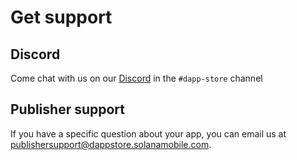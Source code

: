 
# Get support

## Discord

Come chat with us on our [Discord](https://discord.gg/solanamobile) in the `#dapp-store` channel

## Publisher support

If you have a specific question about your app, you can email us at [publishersupport@dappstore.solanamobile.com](mailto:publishersupport@dappstore.solanamobile.com).